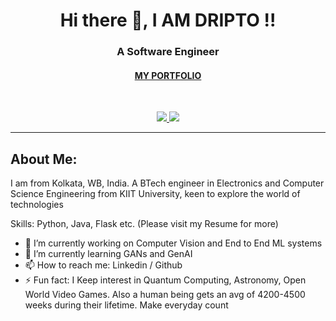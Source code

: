 <h1 align='center'>Hi there 👋, I AM DRIPTO !!</h1>
<h3 align='center'>A Software Engineer </h3>
<h4 align='center'><a href="https://dsaha21.github.io/">MY PORTFOLIO</h4>



<br>

<p align='center'>
  <a href="mailto:sahadripto21@gmail.com">
    <img src="https://img.shields.io/badge/GMAIL-sahadripto21%40gmail.com-red?logo=Gmail">
  </a>

  <a href="https://www.linkedin.com/in/dripto-saha-187b301a4/">
    <img src="https://img.shields.io/badge/LINKEDIN-DRIPTO_SAHA-blue?logo=LINKEDIN">
  </a>
</p>

---

## About Me:

I am from Kolkata, WB, India. A BTech engineer in Electronics and Computer Science Engineering from KIIT University, keen to explore the world of technologies

Skills: Python, Java, Flask etc. (Please visit my Resume for more)

- 🔭 I’m currently working on Computer Vision and End to End ML systems 
- 🌱 I’m currently learning GANs and GenAI  
- 📫 How to reach me: Linkedin / Github 
- ⚡ Fun fact: I Keep interest in Quantum Computing, Astronomy, Open World Video Games. Also a human being gets an avg of 4200-4500 weeks during their lifetime. Make everyday count 


<!--
**dsaha21/dsaha21** is a ✨ _special_ ✨ repository because its `README.md` (this file) appears on your GitHub profile.
https://github.com/dsaha21/dsaha21/blob/main/GlaringTanCanary.webp
Here are some ideas to get you started:


- 🔭 I’m currently working on ...
- 🌱 I’m currently learning ...
- 👯 I’m looking to collaborate on ...
- 🤔 I’m looking for help with ...
- 💬 Ask me about ...
- 📫 How to reach me: ...
- 😄 Pronouns: ...
- ⚡ Fun fact: ...
-->
